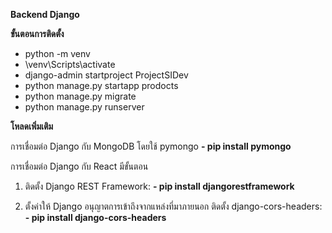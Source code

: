 **Backend Django**

**ขั้นตอนการติดตั้ง**
- python -m venv
- \venv\Scripts\activate
- django-admin startproject ProjectSIDev
- python manage.py startapp prodocts
- python manage.py migrate
- python manage.py runserver


**โหลดเพิ่มเติม**

การเชื่อมต่อ Django กับ MongoDB โดยใช้ pymongo
**- pip install pymongo**

การเชื่อมต่อ Django กับ React มีขั้นตอน
1. ติดตั้ง Django REST Framework:
   **- pip install djangorestframework**

2. ตั้งค่าให้ Django อนุญาตการเข้าถึงจากแหล่งที่มาภายนอก ติดตั้ง django-cors-headers:
   **- pip install django-cors-headers**
